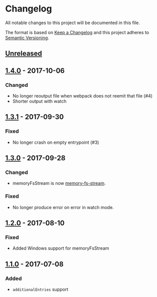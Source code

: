 # Changelog
All notable changes to this project will be documented in this file.

The format is based on [Keep a Changelog](http://keepachangelog.com/en/1.0.0/) and this project adheres to [Semantic Versioning](http://semver.org/spec/v2.0.0.html).

## [Unreleased]

## [1.4.0] - 2017-10-06
### Changed
- No longer reoutput file when webpack does not reemit that file (#4)
- Shorter output with watch

## [1.3.1] - 2017-09-30
### Fixed
- No longer crash on empty entrypoint (#3)

## [1.3.0] - 2017-09-28
### Changed
- memoryFsStream is now [memory-fs-stream](https://github.com/whs/memory-fs-stream).

### Fixed
- No longer produce error on error in watch mode.

## [1.2.0] - 2017-08-10
### Fixed
- Added Windows support for memoryFsStream

## [1.1.0] - 2017-07-08
### Added
- `additionalEntries` support

[Unreleased]: https://github.com/whs/piped-webpack/compare/v1.4.0...HEAD
[1.4.0]: https://github.com/whs/piped-webpack/compare/v1.3.1...v1.4.0
[1.3.1]: https://github.com/whs/piped-webpack/compare/v1.3.0...v1.3.1
[1.3.0]: https://github.com/whs/piped-webpack/compare/v1.2.0...v1.3.0
[1.2.0]: https://github.com/whs/piped-webpack/compare/v1.1.0...v1.2.0
[1.1.0]: https://github.com/whs/piped-webpack/compare/v1.0.0...v1.1.0
